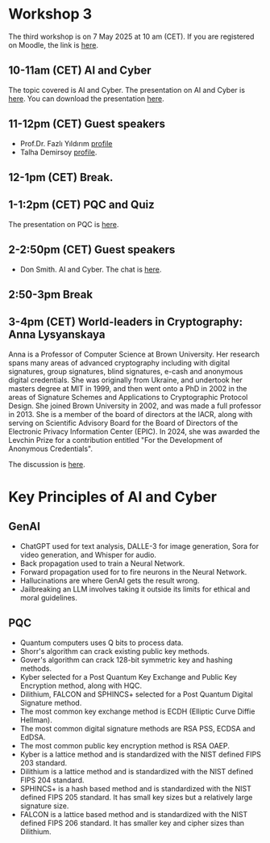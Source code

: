 # Workshop 3

The third workshop is on 7 May 2025 at 10 am (CET). If you are registered on Moodle, the link is [here](https://moodlecommunity.napier.ac.uk/course/view.php?id=960).

## 10-11am (CET) AI and Cyber

The topic covered is AI and Cyber. The presentation on AI and Cyber is [here](https://www.youtube.com/watch?v=k20AD736OAs). You can download the presentation [here](https://asecuritysite.com/workshop_03_ai.pdf).

## 11-12pm (CET) Guest speakers

* Prof.Dr. Fazlı Yıldırım [profile](https://www.linkedin.com/in/fazl%C4%B1-y%C4%B1ld%C4%B1r%C4%B1m-07961140/)
* Talha Demirsoy [profile](https://www.linkedin.com/in/talha-demirsoy/).
 
## 12-1pm (CET) Break.

## 1-1:2pm (CET) PQC and Quiz
The presentation on PQC is [here](https://www.youtube.com/watch?v=GWlJIHZaXGw).

## 2-2:50pm (CET) Guest speakers

* Don Smith. AI and Cyber. The chat is [here](https://www.youtube.com/watch?v=zGkOT-bkkuo).

## 2:50-3pm Break
 
## 3-4pm (CET) World-leaders in Cryptography: Anna Lysyanskaya
Anna is a Professor of Computer Science at Brown University. Her research spans many areas of advanced cryptography including with digital signatures, group signatures, blind signatures, e-cash and anonymous digital credentials. She was originally from Ukraine, and undertook her masters degree at MIT in 1999, and then went onto a PhD in 2002 in the areas of Signature Schemes and Applications to Cryptographic Protocol Design. She joined Brown University in 2002, and was made a full professor in 2013. She is a member of the board of directors at the IACR, along with serving  on Scientific Advisory Board for the Board of Directors of the Electronic Privacy Information Center (EPIC). In 2024, she was awarded the Levchin Prize for a contribution entitled "For the Development of Anonymous Credentials".

The discussion is [here](https://www.youtube.com/watch?v=o6bq-eMgTBI).

# Key Principles of AI and Cyber

## GenAI
* ChatGPT used for text analysis, DALLE-3 for image generation, Sora for video generation, and Whisper for audio.
* Back propagation used to train a Neural Network.
* Forward propagation used for to fire neurons in the Neural Network.
* Hallucinations are where GenAI gets the result wrong.
* Jailbreaking an LLM involves taking it outside its limits for ethical and moral guidelines.

## PQC
* Quantum computers uses Q bits to process data.
* Shorr's algorithm can crack existing public key methods.
* Gover's algorithm can crack 128-bit symmetric key and hashing methods.
* Kyber selected for a Post Quantum Key Exchange and Public Key Encryption method, along with HQC.
* Dilithium, FALCON and SPHINCS+ selected for a Post Quantum Digital Signature method.
* The most common key exchange method is ECDH (Elliptic Curve Diffie Hellman).
* The most common digital signature methods are RSA PSS, ECDSA and EdDSA.
* The most common public key encryption method is RSA OAEP.
* Kyber is a lattice method and is standardized with the NIST defined FIPS 203 standard.
* Dilithium is a lattice method and is standardized with the NIST defined FIPS 204 standard.
* SPHINCS+ is a hash based method and is standardized with the NIST defined FIPS 205 standard. It has small key sizes but a relatively large signature size.
* FALCON is a lattice based method and is standardized with the NIST defined FIPS 206 standard. It has smaller key and cipher sizes than Dilithium.







